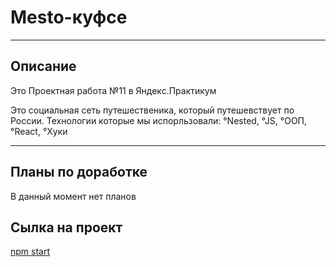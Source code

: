 

# Mesto-куфсе

---

## Описание

Это Проектная работа №11 в Яндекс.Практикум

Это социальная сеть путешественика, который путешевствует по России.
Технологии которые мы испорльзовали:
 &#176;Nested, 
 &#176;JS, 
 &#176;ООП,
 &#176;React,
 &#176;Хуки

---

## Планы по доработке

В данный момент нет планов

## Сылка на проект

[npm start](https://daniil1704.github.io/mesto/)



